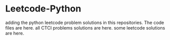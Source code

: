 # Leetcode-Python
adding the python leetcode problem solutions in this repositories. 
The code files are here.
all CTCI problems solutions are here.
some leetcode solutions are here.

























































































































































































































































































































































































































































































































































































































































































































































































































































































































































































































































































































































